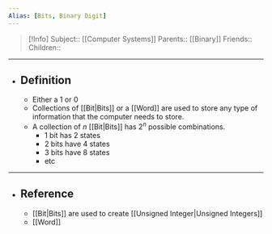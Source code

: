 ```yaml
---
Alias: [Bits, Binary Digit]
---
```

> [!Info]
> Subject:: [[Computer Systems]]
> Parents:: [[Binary]]
> Friends:: 
> Children:: 
---
- ## Definition
	- Either a 1 or 0
	- Collections of [[Bit|Bits]] or a [[Word]] are used to store any type of information that the computer needs to store. 
	- A collection of $n$ [[Bit|Bits]] has $2^n$ possible combinations.
		- 1 bit has 2 states
		- 2 bits have 4 states
		- 3 bits have 8 states
		- etc
---
- ## Reference
	- [[Bit|Bits]] are used to create [[Unsigned Integer|Unsigned Integers]]
	- [[Word]]